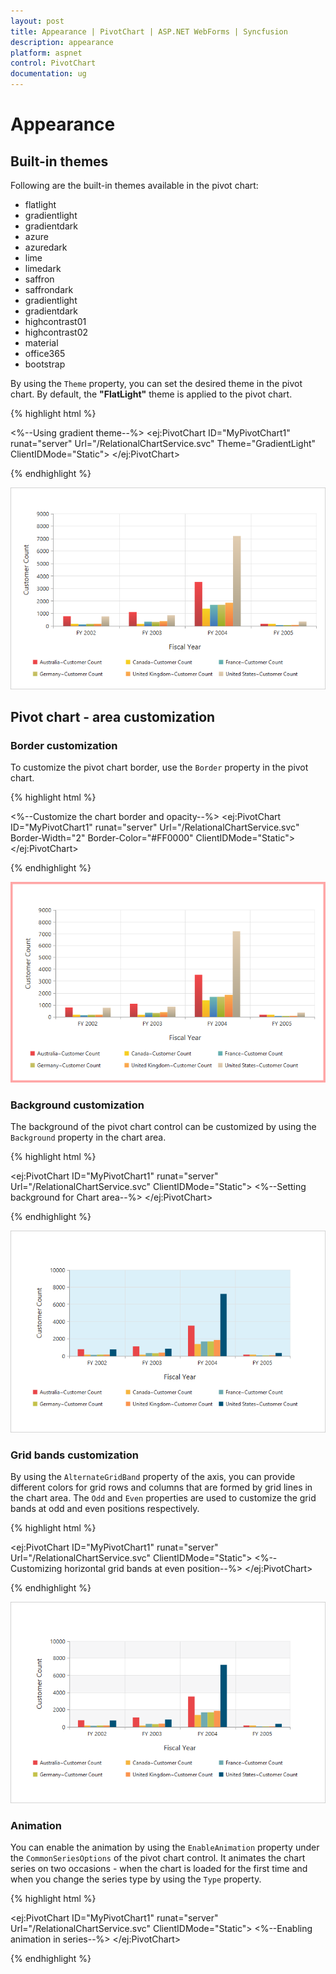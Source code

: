 ```yaml
---
layout: post
title: Appearance | PivotChart | ASP.NET WebForms | Syncfusion
description: appearance
platform: aspnet
control: PivotChart
documentation: ug
---
```


# Appearance

## Built-in themes

Following are the built-in themes available in the pivot chart:

* flatlight
* gradientlight
* gradientdark
* azure
* azuredark
* lime
* limedark
* saffron
* saffrondark
* gradientlight
* gradientdark
* highcontrast01
* highcontrast02
* material
* office365
* bootstrap

By using the `Theme` property, you can set the desired theme in the pivot chart. By default, the **"FlatLight"** theme is applied to the pivot chart.

{% highlight html %}

<%--Using gradient theme--%>
<ej:PivotChart ID="MyPivotChart1" runat="server" Url="/RelationalChartService.svc"  Theme="GradientLight" ClientIDMode="Static">
  <Size Width="950px" Height="460px"></Size>
</ej:PivotChart>

{% endhighlight %}

![ASP NET pivot chart control rendered with built-in theme](Appearance_images/themes.png)

## Pivot chart - area customization

### Border customization

To customize the pivot chart border, use the `Border` property in the pivot chart.

{% highlight html %}

<%--Customize the chart border and opacity--%>
<ej:PivotChart ID="MyPivotChart1" runat="server" Url="/RelationalChartService.svc"  Border-Width="2" Border-Color="#FF0000" ClientIDMode="Static">
<Size Width="950px" Height="460px"></Size>
</ej:PivotChart>

{% endhighlight %}

![Border customization for ASP NET pivot chart control](Appearance_images/bordercustomize.png)

### Background customization

The background of the pivot chart control can be customized by using the `Background` property in the chart area.

{% highlight html %}

<ej:PivotChart ID="MyPivotChart1" runat="server" Url="/RelationalChartService.svc" ClientIDMode="Static">
    <%--Setting background for Chart area--%>
    <ChartArea Background="skyblue"></ChartArea>
    <Size Width="950px" Height="460px"></Size>
</ej:PivotChart>

{% endhighlight %}

![Background customization for ASP NET pivot chart control](Appearance_images/backgroundcutomize.png)

### Grid bands customization

By using the `AlternateGridBand` property of the axis, you can provide different colors for grid rows and columns that are formed by grid lines in the chart area. The `Odd` and `Even` properties are used to customize the grid bands at odd and even positions respectively.

{% highlight html %}

<ej:PivotChart ID="MyPivotChart1" runat="server" Url="/RelationalChartService.svc" ClientIDMode="Static">
    <%--Customizing horizontal grid bands at even position--%>
    <primaryYaxis>
        <AlternateGridBand Even-Fill="#A7A9AB" Even-Opacity="0.1" />
    </primaryYaxis>
    <Size Width="950px" Height="460px"></Size>
</ej:PivotChart>

{% endhighlight %}

![Grid band customization for ASP NET pivot chart control](Appearance_images/gridbands.png)

### Animation

You can enable the animation by using the `EnableAnimation` property under the `CommonSeriesOptions` of the pivot chart control. It animates the chart series on two occasions - when the chart is loaded for the first time and when you change the series type by using the `Type` property.

{% highlight html %}

<ej:PivotChart ID="MyPivotChart1" runat="server" Url="/RelationalChartService.svc" ClientIDMode="Static">
    <%--Enabling animation in series--%>
    <CommonSeriesOptions EnableAnimation="True" />
    <Size Width="950px" Height="460px"></Size>
</ej:PivotChart>

{% endhighlight %}

